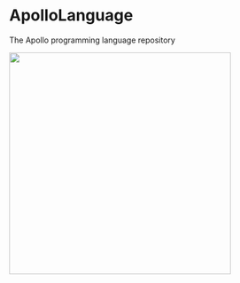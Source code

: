 # ApolloLanguage
The Apollo programming language repository


<img src="https://github.com/timopomer/ApolloLanguage/blob/master/ApolloLanguage/Assets/logo.png" data-canonical-src="https://github.com/timopomer/ApolloLanguage/blob/master/ApolloLanguage/Assets/logo.png" width="400" height="400" />
